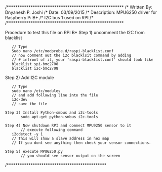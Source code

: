 /******************************************************
/* Written By: Dnyanesh P. Joshi
/* Date: 03/09/2015
/* Description: MPU6250 driver for Raspberry Pi B+ 
/* I2C bus 1 used on RPI 
/* 
/******************************************************

   Procedure to test this file on RPI B+
   Step 1) uncomment the I2C from blacklist 
	   
	   // Type
 	   Sudo nano /etc/modprobe.d/raspi-blacklist.conf
	   // now comment out the i2c blacklsit command by adding
	   // # infront of it, your 'raspi-blacklist.conf' should look like 
	   blacklist spi-bmc2708	
	   blacklist i2c-bmc2708

   Step 2) Add I2C module 
 	
 	   // Type
 	   sudo nano /etc/modules
 	   // and add following line into the file 
 	   i2c-dev
 	   // save the file 
 	   
    Step 3) Install Python-smbus and i2c-tools 
    	   sudo apt-get python-smbus i2c-tools 
    
    Step 4) Now shutdown RPI and connect MPU9250 sensor to it 
    	   // execute following command 	 	   
 	   i2cdetect -y 1
 	   // This will show a slave address in hex map 
 	   // If you dont see anything then check your sensor connections.
    
    Step 5) execute MPU6250.py
    	   // you should see sensor output on the screen 	
    	   
/**********************************************





















